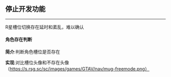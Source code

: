 ## 停止开发功能

---
R星槽位切换存在延时和紊乱，难以确认
#### 角色存在判断
**简介**:判断角色槽位是否存在

**实现**:对比槽位头像和不存在头像（https://s.rsg.sc/sc/images/games/GTAV/nav/mug-freemode.png）

